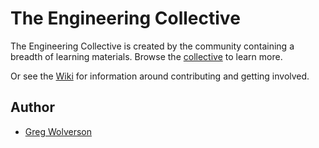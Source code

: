# The Engineering Collective

The Engineering Collective is created by the community containing a breadth of learning materials. Browse the [collective](https://the-engineering-collective.github.io/) to learn more. 

Or see the [Wiki](https://github.com/the-engineering-collective/the-engineering-collective.github.io/wiki) for information around contributing and getting involved.

## Author

- [Greg Wolverson](https://github.com/gwolverson)
